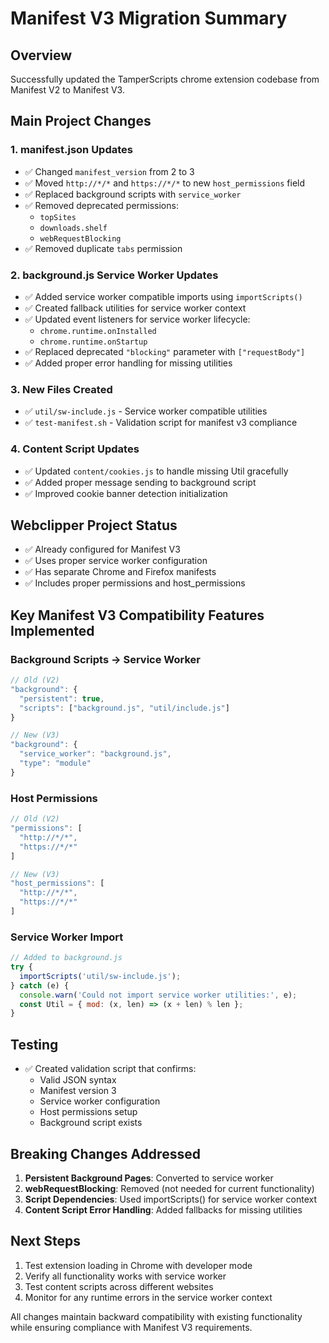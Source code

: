 # Manifest V3 Migration Summary

## Overview
Successfully updated the TamperScripts chrome extension codebase from Manifest V2 to Manifest V3.

## Main Project Changes

### 1. manifest.json Updates
- ✅ Changed `manifest_version` from 2 to 3
- ✅ Moved `http://*/*` and `https://*/*` to new `host_permissions` field
- ✅ Replaced background scripts with `service_worker`
- ✅ Removed deprecated permissions:
  - `topSites`
  - `downloads.shelf` 
  - `webRequestBlocking`
- ✅ Removed duplicate `tabs` permission

### 2. background.js Service Worker Updates
- ✅ Added service worker compatible imports using `importScripts()`
- ✅ Created fallback utilities for service worker context
- ✅ Updated event listeners for service worker lifecycle:
  - `chrome.runtime.onInstalled`
  - `chrome.runtime.onStartup`
- ✅ Replaced deprecated `"blocking"` parameter with `["requestBody"]`
- ✅ Added proper error handling for missing utilities

### 3. New Files Created
- ✅ `util/sw-include.js` - Service worker compatible utilities
- ✅ `test-manifest.sh` - Validation script for manifest v3 compliance

### 4. Content Script Updates
- ✅ Updated `content/cookies.js` to handle missing Util gracefully
- ✅ Added proper message sending to background script
- ✅ Improved cookie banner detection initialization

## Webclipper Project Status
- ✅ Already configured for Manifest V3
- ✅ Uses proper service worker configuration
- ✅ Has separate Chrome and Firefox manifests
- ✅ Includes proper permissions and host_permissions

## Key Manifest V3 Compatibility Features Implemented

### Background Scripts → Service Worker
```javascript
// Old (V2)
"background": {
  "persistent": true,
  "scripts": ["background.js", "util/include.js"]
}

// New (V3)  
"background": {
  "service_worker": "background.js",
  "type": "module"
}
```

### Host Permissions
```javascript
// Old (V2)
"permissions": [
  "http://*/*",
  "https://*/*"
]

// New (V3)
"host_permissions": [
  "http://*/*", 
  "https://*/*"
]
```

### Service Worker Import
```javascript
// Added to background.js
try {
  importScripts('util/sw-include.js');
} catch (e) {
  console.warn('Could not import service worker utilities:', e);
  const Util = { mod: (x, len) => (x + len) % len };
}
```

## Testing
- ✅ Created validation script that confirms:
  - Valid JSON syntax
  - Manifest version 3
  - Service worker configuration
  - Host permissions setup
  - Background script exists

## Breaking Changes Addressed
1. **Persistent Background Pages**: Converted to service worker
2. **webRequestBlocking**: Removed (not needed for current functionality)
3. **Script Dependencies**: Used importScripts() for service worker context
4. **Content Script Error Handling**: Added fallbacks for missing utilities

## Next Steps
1. Test extension loading in Chrome with developer mode
2. Verify all functionality works with service worker
3. Test content scripts across different websites
4. Monitor for any runtime errors in the service worker context

All changes maintain backward compatibility with existing functionality while ensuring compliance with Manifest V3 requirements.
